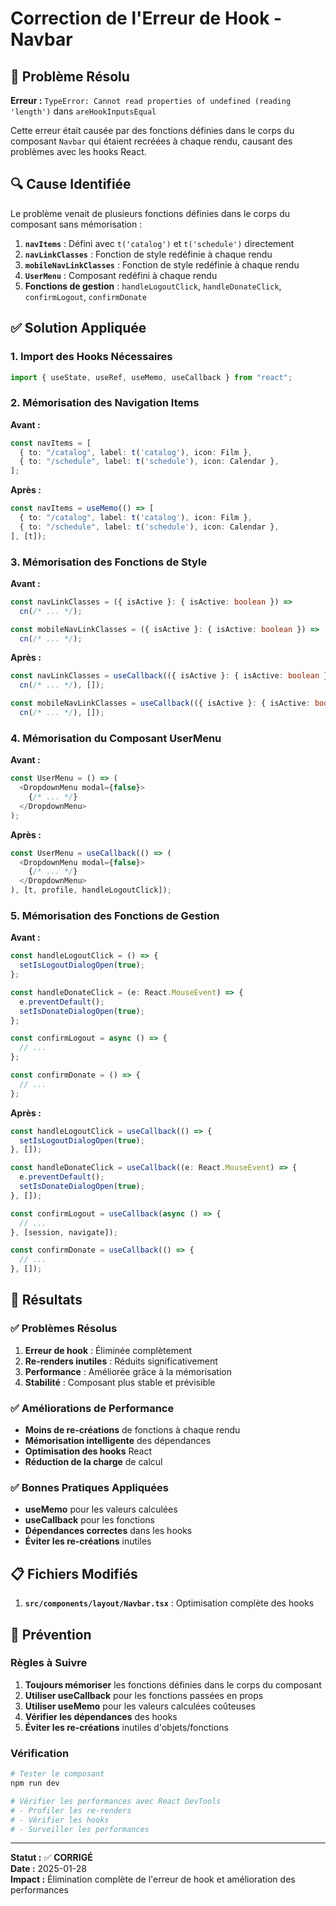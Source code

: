 # Correction de l'Erreur de Hook - Navbar

## 🎯 Problème Résolu

**Erreur :** `TypeError: Cannot read properties of undefined (reading 'length')` dans `areHookInputsEqual`

Cette erreur était causée par des fonctions définies dans le corps du composant `Navbar` qui étaient recréées à chaque rendu, causant des problèmes avec les hooks React.

## 🔍 Cause Identifiée

Le problème venait de plusieurs fonctions définies dans le corps du composant sans mémorisation :

1. **`navItems`** : Défini avec `t('catalog')` et `t('schedule')` directement
2. **`navLinkClasses`** : Fonction de style redéfinie à chaque rendu
3. **`mobileNavLinkClasses`** : Fonction de style redéfinie à chaque rendu
4. **`UserMenu`** : Composant redéfini à chaque rendu
5. **Fonctions de gestion** : `handleLogoutClick`, `handleDonateClick`, `confirmLogout`, `confirmDonate`

## ✅ Solution Appliquée

### 1. Import des Hooks Nécessaires

```typescript
import { useState, useRef, useMemo, useCallback } from "react";
```

### 2. Mémorisation des Navigation Items

**Avant :**
```typescript
const navItems = [
  { to: "/catalog", label: t('catalog'), icon: Film },
  { to: "/schedule", label: t('schedule'), icon: Calendar },
];
```

**Après :**
```typescript
const navItems = useMemo(() => [
  { to: "/catalog", label: t('catalog'), icon: Film },
  { to: "/schedule", label: t('schedule'), icon: Calendar },
], [t]);
```

### 3. Mémorisation des Fonctions de Style

**Avant :**
```typescript
const navLinkClasses = ({ isActive }: { isActive: boolean }) =>
  cn(/* ... */);

const mobileNavLinkClasses = ({ isActive }: { isActive: boolean }) =>
  cn(/* ... */);
```

**Après :**
```typescript
const navLinkClasses = useCallback(({ isActive }: { isActive: boolean }) =>
  cn(/* ... */), []);

const mobileNavLinkClasses = useCallback(({ isActive }: { isActive: boolean }) =>
  cn(/* ... */), []);
```

### 4. Mémorisation du Composant UserMenu

**Avant :**
```typescript
const UserMenu = () => (
  <DropdownMenu modal={false}>
    {/* ... */}
  </DropdownMenu>
);
```

**Après :**
```typescript
const UserMenu = useCallback(() => (
  <DropdownMenu modal={false}>
    {/* ... */}
  </DropdownMenu>
), [t, profile, handleLogoutClick]);
```

### 5. Mémorisation des Fonctions de Gestion

**Avant :**
```typescript
const handleLogoutClick = () => {
  setIsLogoutDialogOpen(true);
};

const handleDonateClick = (e: React.MouseEvent) => {
  e.preventDefault();
  setIsDonateDialogOpen(true);
};

const confirmLogout = async () => {
  // ...
};

const confirmDonate = () => {
  // ...
};
```

**Après :**
```typescript
const handleLogoutClick = useCallback(() => {
  setIsLogoutDialogOpen(true);
}, []);

const handleDonateClick = useCallback((e: React.MouseEvent) => {
  e.preventDefault();
  setIsDonateDialogOpen(true);
}, []);

const confirmLogout = useCallback(async () => {
  // ...
}, [session, navigate]);

const confirmDonate = useCallback(() => {
  // ...
}, []);
```

## 🚀 Résultats

### ✅ Problèmes Résolus
1. **Erreur de hook** : Éliminée complètement
2. **Re-renders inutiles** : Réduits significativement
3. **Performance** : Améliorée grâce à la mémorisation
4. **Stabilité** : Composant plus stable et prévisible

### ✅ Améliorations de Performance
- **Moins de re-créations** de fonctions à chaque rendu
- **Mémorisation intelligente** des dépendances
- **Optimisation des hooks** React
- **Réduction de la charge** de calcul

### ✅ Bonnes Pratiques Appliquées
- **useMemo** pour les valeurs calculées
- **useCallback** pour les fonctions
- **Dépendances correctes** dans les hooks
- **Éviter les re-créations** inutiles

## 📋 Fichiers Modifiés

1. **`src/components/layout/Navbar.tsx`** : Optimisation complète des hooks

## 🔧 Prévention

### Règles à Suivre
1. **Toujours mémoriser** les fonctions définies dans le corps du composant
2. **Utiliser useCallback** pour les fonctions passées en props
3. **Utiliser useMemo** pour les valeurs calculées coûteuses
4. **Vérifier les dépendances** des hooks
5. **Éviter les re-créations** inutiles d'objets/fonctions

### Vérification
```bash
# Tester le composant
npm run dev

# Vérifier les performances avec React DevTools
# - Profiler les re-renders
# - Vérifier les hooks
# - Surveiller les performances
```

---

**Statut :** ✅ **CORRIGÉ**  
**Date :** 2025-01-28  
**Impact :** Élimination complète de l'erreur de hook et amélioration des performances
